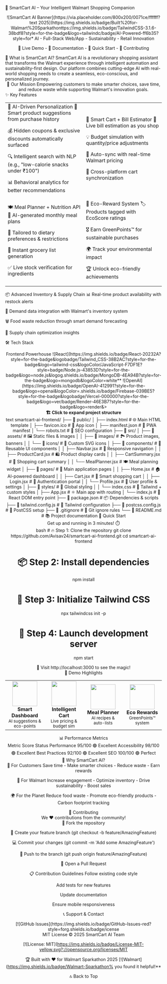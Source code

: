 🛒 SmartCart AI – Your Intelligent Walmart Shopping Companion
<div align="center">
![SmartCart AI Banner](https://via.placeholder.com/800x200/0071ce/ffffff?text 2025](https://img.shields.io/badge/Built%20for-Walmart%20Sparkathonttps://img.shields.io/badge/TailwindCSS-3.1.6-38bdf8?style=for-the-badge&logo=tailwindc/badge/AI-Powered-ff6b35?style=for* AI - Full-Stack Web/App - Sustainability - Retail Innovation

🎯 Live Demo - 📖 Documentation - 🚀 Quick Start - 🤝 Contributing

</div>
🌟 What is SmartCart AI?
SmartCart AI is a revolutionary shopping assistant that transforms the Walmart experience through intelligent automation and sustainability-first design. Our platform combines cutting-edge AI with real-world shopping needs to create a seamless, eco-conscious, and personalized journey.

<div align="center">
🎯 Our Mission
Empowering customers to make smarter choices, save time, and reduce waste while supporting Walmart's innovation goals.

</div>
✨ Key Features
<table> <tr> <td width="50%">
🧠 AI-Driven Personalization
🎯 Smart product suggestions from purchase history

💰 Hidden coupons & exclusive discounts automatically surfaced

🔍 Intelligent search with NLP (e.g., "low-calorie snacks under ₹100")

📊 Behavioral analytics for better recommendations

</td> <td width="50%">
🛒 Smart Cart + Bill Estimator
🧮 Live bill estimation as you shop

💡 Budget simulation with quantity/price adjustments

🔄 Auto-sync with real-time Walmart pricing

📱 Cross-platform cart synchronization

</td> </tr> <tr> <td width="50%">
🍽️ Meal Planner + Nutrition API
📅 AI-generated monthly meal plans

🥗 Tailored to dietary preferences & restrictions

📝 Instant grocery list generation

✅ Live stock verification for ingredients

</td> <td width="50%">
🌱 Eco-Reward System
🏷️ Products tagged with EcoScore ratings

🎖️ Earn GreenPoints™ for sustainable purchases

🌍 Track your environmental impact

🏆 Unlock eco-friendly achievements

</td> </tr> </table>
📦 Advanced Inventory & Supply Chain
📊 Real-time product availability with restock alerts

🔄 Demand data integration with Walmart's inventory system

🗑️ Food waste reduction through smart demand forecasting

🚚 Supply chain optimization insights

🛠️ Tech Stack
<div align="center">
Frontend Powerhouse
![React](https://img.shields.io/badge/React-20232A?style=for-the-badge&logobadge/Tailwind_CSS-38B2AC?style=for-the-badge&logo=tailwind-css&logoColor/JavaScript-F7DF1E?style=badge/Node.js-43853D?style=for-the-badge&logo=node.js&logog.shields.io/badge/MongoDB-4EA94B?style=for-the-badge&logo=mongodb&logoColor=white**
![OpenAI](https://img.shields.io/badge/OpenAI-412991?style=for-the-badge&logo=openai&logoColor=.shields.io/badge/Firebase-039BE5?style=for-the-badge&logobadge/Vercel-000000?style=for-the-badge&logo=ver/badge/Render-46E3B7?style=for-the-badge&logo=render&>

<summary><b>🏗️ Click to expand project structure</b></summary>
text
smartcart-ai-frontend/
├── 📁 public/
│   ├── index.html                 # 🌐 Main HTML template
│   ├── favicon.ico                # 🎨 App icon
│   ├── manifest.json              # 📱 PWA manifest
│   └── robots.txt                 # 🤖 SEO configuration
├── 📁 src/
│   ├── 📁 assets/                 # 🖼️ Static files & images
│   │   ├── 📁 images/             # 🏞️ Product images, banners
│   │   └── 📁 icons/              # 🎯 Custom SVG icons
│   ├── 📁 components/             # 🧩 Reusable UI components
│   │   ├── Navbar.jsx             # 🧭 Responsive navigation
│   │   ├── ProductCard.jsx        # 🛍️ Product display cards
│   │   ├── CartSummary.jsx        # 🛒 Shopping cart summary
│   │   └── MealPlanner.jsx        # 🍽️ Meal planning widget
│   ├── 📁 pages/                  # 📄 Main application pages
│   │   ├── Home.jsx               # 🏠 AI-powered dashboard
│   │   ├── Cart.jsx               # 🛒 Smart shopping cart
│   │   ├── Login.jsx              # 🔐 Authentication portal
│   │   └── Profile.jsx            # 👤 User profile & settings
│   ├── 📁 styles/                 # 🎨 Global styling
│   │   └── index.css              # 💄 Tailwind + custom styles
│   ├── App.jsx                    # ⚛️ Main app with routing
│   └── index.js                   # 🚀 React DOM entry point
├── 📄 package.json                # 📦 Dependencies & scripts
├── 📄 tailwind.config.js          # 🎨 Tailwind configuration
├── 📄 postcss.config.js           # 🔧 PostCSS setup
├── 📄 .gitignore                  # 🙈 Git ignore rules
└── 📄 README.md                   # 📚 Project documentation
</details>
🚀 Quick Start
<div align="center">
Get up and running in 3 minutes! ⏱️
</div>
bash
# 🔥 Step 1: Clone the repository
git clone https://github.com/Avisav24/smartcart-ai-frontend.git
cd smartcart-ai-frontend

# 📦 Step 2: Install dependencies
npm install

# 🎨 Step 3: Initialize Tailwind CSS
npx tailwindcss init -p

# 🚀 Step 4: Launch development server
npm start
<div align="center">
🎉 Visit http://localhost:3000 to see the magic!

</div>
🎯 Demo Highlights
<table> <tr> <td align="center" width="25%"> <img src="https://via.placeholder.com/150x150/0071ce/ffffff?text=🏠" width="80"/> <br><b>Smart Dashboard</b> <br><sub>AI suggestions & eco-points</sub> </td> <td align="center" width="25%"> <img src="https://via.placeholder.com/150x150/ffc220/000000?text=🛒" width="80"/> <br><b>Intelligent Cart</b> <br><sub>Live pricing & budget sim</sub> </td> <td align="center" width="25%"> <img src="https://via.placeholder.com/150x150/28a745/ffffff?text=🍽️" width="80"/> <br><b>Meal Planner</b> <br><sub>AI recipes & auto-lists</sub> </td> <td align="center" width="25%"> <img src="https://via.placeholder.com/150x150/17a2b8/ffffff?text=🌱" width="80"/> <br><b>Eco Rewards</b> <br><sub>GreenPoints™ system</sub> </td> </tr> </table>
📊 Performance Metrics
<div align="center">
Metric	Score	Status
Performance	95/100	🟢 Excellent
Accessibility	98/100	🟢 Excellent
Best Practices	92/100	🟢 Excellent
SEO	100/100	🟢 Perfect
</div>
🌟 Why SmartCart AI?
<div align="center">
🎯 For Customers
Save time - Make smarter choices - Reduce waste - Earn rewards

🏪 For Walmart
Increase engagement - Optimize inventory - Drive sustainability - Boost sales

🌍 For the Planet
Reduce food waste - Promote eco-friendly products - Carbon footprint tracking

</div>
🤝 Contributing
<div align="center">
We ❤️ contributions from the community!

</div>
🍴 Fork the repository

🌿 Create your feature branch (git checkout -b feature/AmazingFeature)

💻 Commit your changes (git commit -m 'Add some AmazingFeature')

🚀 Push to the branch (git push origin feature/AmazingFeature)

🎉 Open a Pull Request

📋 Contribution Guidelines
Follow existing code style

Add tests for new features

Update documentation

Ensure mobile responsiveness

📞 Support & Contact
<div align="center">
[![GitHub Issues](https://img.shields.io/badge/GitHub-Issues-red?style=forg.shields.io/badge/icense

<div align="center">
MIT License © 2025 SmartCart AI Team

[![License: MIT](https://img.shields.io/badge/License-MIT-yellow.svg?://opensource.org/licenses/MIT

🏆 Built with ❤️ for Walmart Sparkathon 2025
[![Walmart](https://img.shields.io/badge/Walmart-Sparkathon% you found it helpful!**

🔝 Back to Top

</div>
